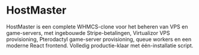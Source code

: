 # HostMaster
HostMaster is een complete WHMCS-clone voor het beheren van VPS en game-servers, met ingebouwde Stripe-betalingen, Virtualizor VPS provisioning, Pterodactyl game-server provisioning, queue workers en een moderne React frontend. Volledig productie-klaar met één-installatie script.
